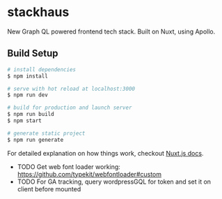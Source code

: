 # stackhaus

New Graph QL powered frontend tech stack. Built on Nuxt, using Apollo.

## Build Setup

```bash
# install dependencies
$ npm install

# serve with hot reload at localhost:3000
$ npm run dev

# build for production and launch server
$ npm run build
$ npm start

# generate static project
$ npm run generate
```

For detailed explanation on how things work, checkout [Nuxt.js docs](https://nuxtjs.org).

-   TODO Get web font loader working: https://github.com/typekit/webfontloader#custom
-   TODO For GA tracking, query wordpressGQL for token and set it on client before mounted
